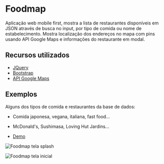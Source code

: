 # Foodmap

Aplicação web mobile first, mostra a lista de restaurantes disponíveis em JSON através de busca no input, por tipo de comida ou nome de estabelecimento. Mostra localização dos endereços no mapa com pins usando API Google Maps e informações do restaurante em modal.

## Recursos utilizados
* [JQuery](https://jquery.com/)
* [Bootstrap](https://getbootstrap.com/)
* [API Google Maps](https://cloud.google.com/maps-platform/)

## Exemplos
Alguns dos tipos de comida e restaurantes da base de dados: 
* Comida japonesa, vegana, italiana, fast food...
* McDonald's, Sushimasa, Loving Hut Jardins...

* [Demo](https://maryfsc.github.io/foodmap/)

![Foodmap tela splash](https://user-images.githubusercontent.com/38894894/48953622-a411d900-ef2d-11e8-88fc-3d12d3172a8d.png)


![Foodmap tela inicial](https://user-images.githubusercontent.com/38894894/48953693-d3c0e100-ef2d-11e8-8b85-9d85939af32b.png)

